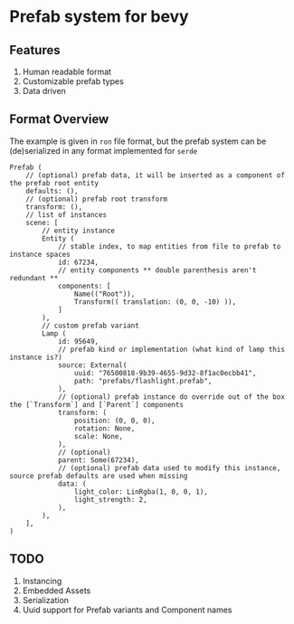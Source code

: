 # Prefab system for bevy

## Features

1. Human readable format
2. Customizable prefab types
3. Data driven

## Format Overview

The example is given in `ron` file format, but the prefab system can be (de)serialized in any format implemented for `serde`

```ron
Prefab (
    // (optional) prefab data, it will be inserted as a component of the prefab root entity
    defaults: (),
    // (optional) prefab root transform
    transform: (),
    // list of instances
    scene: [
        // entity instance
        Entity (
            // stable index, to map entities from file to prefab to instance spaces
            id: 67234,
            // entity components ** double parenthesis aren't redundant **
            components: [
                Name(("Root")),
                Transform(( translation: (0, 0, -10) )),
            ]
        ),
        // custom prefab variant
        Lamp (
            id: 95649,
            // prefab kind or implementation (what kind of lamp this instance is?)
            source: External(
                uuid: "76500818-9b39-4655-9d32-8f1ac0ecbb41",
                path: "prefabs/flashlight.prefab",
            ),
            // (optional) prefab instance do override out of the box the [`Transform`] and [`Parent`] components
            transform: (
                position: (0, 0, 0),
                rotation: None,
                scale: None,
            ),
            // (optional) 
            parent: Some(67234),
            // (optional) prefab data used to modify this instance, source prefab defaults are used when missing
            data: (
                light_color: LinRgba(1, 0, 0, 1),
                light_strength: 2,
            ),
        ),
    ],
)
```

## TODO

1. Instancing
2. Embedded Assets
3. Serialization
4. Uuid support for Prefab variants and Component names